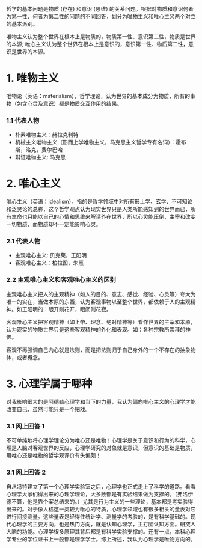 
哲学的基本问题是物质 (存在) 和意识 (思维) 的关系问题。根据对物质和意识何者为第一性、何者为第二性的问题的不同回答，划分为唯物主义和唯心主义两个对立的基本派别。

唯物主义认为整个世界在根本上是物质的，物质第一性、意识第二性，物质是世界的本源; 唯心主义认为整个世界在根本上是意识的，意识第一性、物质第二性，意识是世界的本源。

# 1. 唯物主义

唯物论（英语：materialism），哲学理论，认为世界的基本成分为物质，所有的事物（包含心灵及意识）都是物质交互作用的结果。

### 1.1 代表人物

- 朴素唯物主义：赫拉克利特
- 机械主义唯物主义（形而上学唯物主义，马克思主义哲学专有名词）：霍布斯，洛克，费尔巴哈
- 辩证唯物主义: 马克思

# 2. 唯心主义

唯心主义（英语：idealism），指的是哲学领域中对所有形上学、玄学、不可知论和泛灵论的总称，这个哲学观点认为现实世界只是人类所能感知到的世界而已，所有生命也只能以自己的心情和思维来解读外在世界，所以心灵能压倒、主宰和改变一切物质，而物质却不一定能影响心灵。

### 2.1 代表人物

- 主观唯心主义: 贝克莱，王阳明
- 客观唯心主义：柏拉图，朱熹

### 2.2 主观唯心主义和客观唯心主义的区别

主观唯心主义把人的主观精神（如人的目的、意志、感觉、经验、心灵等）夸大为唯一的实在，当做本原的东西，认为客观事物以至整个世界，都依赖于人的主观精神。如王阳明的：眼开则花开，眼闭则花寂。

客观唯心主义把客观精神（如上帝、理念、绝对精神等）看作世界的主宰和本原，认为现实的物质世界只是这些客观精神的外化和表现。如：各种宗教所崇拜的神佛。

客观不再强调自己内心就是法则，而是把法则归于自己身外的一个不存在的抽象物体，或者概念。

# 3. 心理学属于哪种

对我影响很大的是阿德勒心理学和当下的力量，我认为偏向唯心主义的心理学才能改变自己，虽然可能只是一个把戏。

### 3.1 网上回答 1

不可单纯地将心理学理论分为唯心还是唯物！心理学是关于意识和行为的科学，心理是人脑对客观世界的反应，心理学研究的对象就是意识，但意识的基础是物质，用唯心还是唯物的哲学观评价有失偏颇！

### 3.1 网上回答 2

自从冯特建立了第一个心理学实验室之后，心理学也正式走上了科学的道路。看看心理学大家们得出来的心理学理论，大多数都是有实验结果做为支撑的。（弗洛伊德不算，他是靠个案总结来的。）尤其是行为主义的一些理论，基本都是考实验得出来的。对于像人格这一类较为唯心的特质，心理学领域也有很多相关的量表对它进行间接测量。这些量表是经得住统计学、测量学的考验的，是有科学基础的。现代心理学的主要方向，也是热门方向，就是认知心理学，主打脑认知方面。研究人大脑的功能。心理学很多原理其背后都是有科学实验支撑的。还有一点，本科心理学专业的学位证书上一般都是理学学士。综上所述，我认为心理学是唯物方向的。
